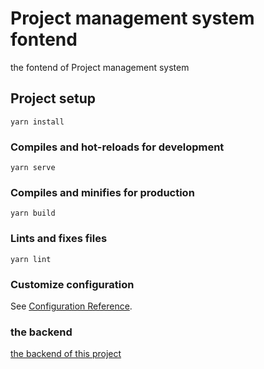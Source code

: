 # Project management system fontend
the fontend of Project management system

## Project setup
```
yarn install
```

### Compiles and hot-reloads for development
```
yarn serve
```

### Compiles and minifies for production
```
yarn build
```

### Lints and fixes files
```
yarn lint
```

### Customize configuration
See [Configuration Reference](https://cli.vuejs.org/config/).

### the backend
[the backend of this project](https://github.com/pathologyenigma/PMS)
